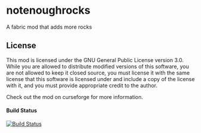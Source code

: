 # notenoughrocks
A fabric mod that adds more rocks

## License
This mod is licensed under the GNU General Public License version 3.0. While you are allowed to distribute modified versions of this software, you are not allowed to keep it closed source, you must license it with the same license that this software is licensed under and include a copy of the license with it, and you must provide appropriate credit to the author.

Check out the mod on curseforge for more information.  

#### Build Status
[![Build Status](https://travis-ci.com/BoogieMonster1O1/notenoughrocks.svg?branch=master)](https://travis-ci.com/BoogieMonster1O1/notenoughrocks)

